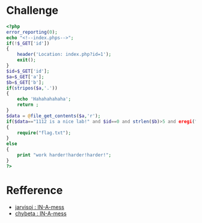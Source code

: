 # Challenge
```php
<?php
error_reporting(0);
echo "<!--index.phps-->";
if(!$_GET['id'])
{
	header('Location: index.php?id=1');
	exit();
}
$id=$_GET['id'];
$a=$_GET['a'];
$b=$_GET['b'];
if(stripos($a,'.'))
{
	echo 'Hahahahahaha';
	return ;
}
$data = @file_get_contents($a,'r');
if($data=="1112 is a nice lab!" and $id==0 and strlen($b)>5 and eregi("111".substr($b,0,1),"1114") and substr($b,0,1)!=4)
{
	require("flag.txt");
}
else
{
	print "work harder!harder!harder!";
}
?>
```


# Refference 
+ [jarvisoj : IN-A-mess](http://web.jarvisoj.com:32780/index.php?id=1)
+ [chybeta : IN-A-mess](https://chybeta.github.io/2017/07/05/jarvisoj-web-writeup/#IN-A-mess)